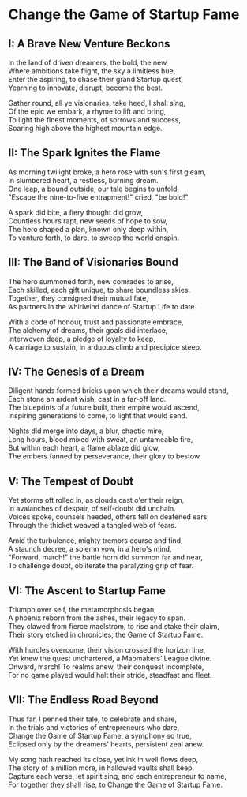 # Change the Game of Startup Fame

## I: A Brave New Venture Beckons

In the land of driven dreamers, the bold, the new,  
Where ambitions take flight, the sky a limitless hue,  
Enter the aspiring, to chase their grand Startup quest,  
Yearning to innovate, disrupt, become the best.

Gather round, all ye visionaries, take heed, I shall sing,  
Of the epic we embark, a rhyme to lift and bring,  
To light the finest moments, of sorrows and success,  
Soaring high above the highest mountain edge.

## II: The Spark Ignites the Flame

As morning twilight broke, a hero rose with sun's first gleam,  
In slumbered heart, a restless, burning dream.  
One leap, a bound outside, our tale begins to unfold,  
"Escape the nine-to-five entrapment!" cried, "be bold!"  

A spark did bite, a fiery thought did grow,  
Countless hours rapt, new seeds of hope to sow,  
The hero shaped a plan, known only deep within,  
To venture forth, to dare, to sweep the world enspin.

## III: The Band of Visionaries Bound

The hero summoned forth, new comrades to arise,  
Each skilled, each gift unique, to share boundless skies.  
Together, they consigned their mutual fate,  
As partners in the whirlwind dance of Startup Life to date.

With a code of honour, trust and passionate embrace,  
The alchemy of dreams, their goals did interlace,  
Interwoven deep, a pledge of loyalty to keep,  
A carriage to sustain, in arduous climb and precipice steep.

## IV: The Genesis of a Dream

Diligent hands formed bricks upon which their dreams would stand,  
Each stone an ardent wish, cast in a far-off land.  
The blueprints of a future built, their empire would ascend,  
Inspiring generations to come, to light that would send.

Nights did merge into days, a blur, chaotic mire,  
Long hours, blood mixed with sweat, an untameable fire,  
But within each heart, a flame ablaze did glow,  
The embers fanned by perseverance, their glory to bestow.

## V: The Tempest of Doubt

Yet storms oft rolled in, as clouds cast o'er their reign,  
In avalanches of despair, of self-doubt did unchain.  
Voices spoke, counsels heeded, others fell on deafened ears,  
Through the thicket weaved a tangled web of fears.

Amid the turbulence, mighty tremors course and find,  
A staunch decree, a solemn vow, in a hero's mind,  
"Forward, march!" the battle horn did summon far and near,  
To challenge doubt, obliterate the paralyzing grip of fear.

## VI: The Ascent to Startup Fame

Triumph over self, the metamorphosis began,  
A phoenix reborn from the ashes, their legacy to span.  
They clawed from fierce maelstrom, to rise and stake their claim,  
Their story etched in chronicles, the Game of Startup Fame.

With hurdles overcome, their vision crossed the horizon line,  
Yet knew the quest unchartered, a Mapmakers’ League divine.  
Onward, march! To realms anew, their conquest incomplete,  
For no game played would halt their stride, steadfast and fleet.

## VII: The Endless Road Beyond

Thus far, I penned their tale, to celebrate and share,  
In the trials and victories of entrepreneurs who dare,  
Change the Game of Startup Fame, a symphony so true,  
Eclipsed only by the dreamers' hearts, persistent zeal anew.

My song hath reached its close, yet ink in well flows deep,  
The story of a million more, in hallowed vaults shall keep.  
Capture each verse, let spirit sing, and each entrepreneur to name,  
For together they shall rise, to Change the Game of Startup Fame.